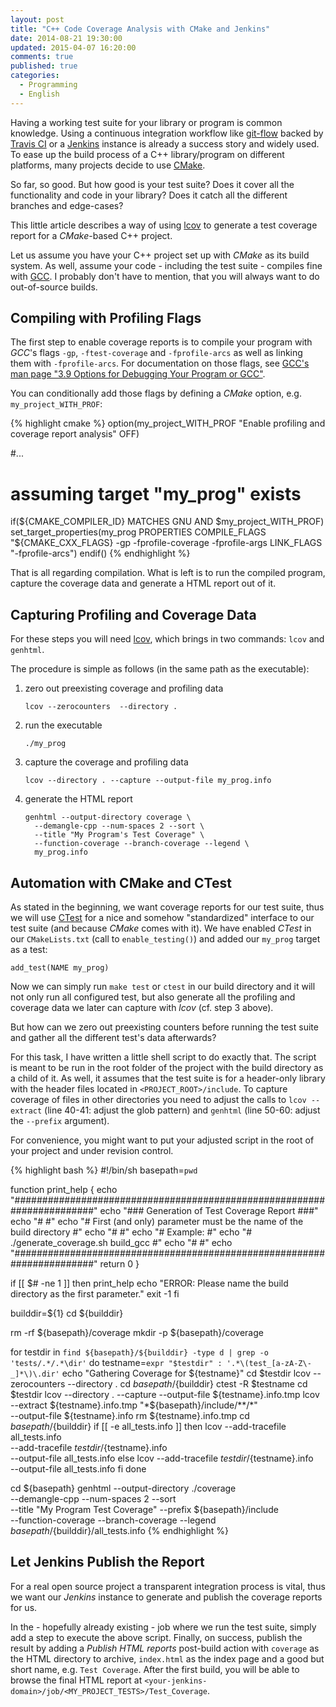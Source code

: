 ```yaml
---
layout: post
title: "C++ Code Coverage Analysis with CMake and Jenkins"
date: 2014-08-21 19:30:00
updated: 2015-04-07 16:20:00
comments: true
published: true
categories:
  - Programming
  - English
---
```


Having a working test suite for your library or program is common knowledge.
Using a continuous integration workflow like [git-flow]() backed by [Travis CI]() or a [Jenkins]()
instance is already a success story and widely used.
To ease up the build process of a C++ library/program on different platforms, many projects decide
to use [CMake]().

So far, so good.
But how good is your test suite?
Does it cover all the functionality and code in your library?
Does it catch all the different branches and edge-cases?

This little article describes a way of using [lcov]() to generate a test coverage report for a
*CMake*-based C++ project.

<!-- more -->

Let us assume you have your C++ project set up with *CMake* as its build system.
As well, assume your code - including the test suite - compiles fine with [GCC]().
I probably don't have to mention, that you will always want to do out-of-source builds.

## Compiling with Profiling Flags

The first step to enable coverage reports is to compile your program with *GCC*'s flags `-gp`, 
`-ftest-coverage` and `-fprofile-arcs` as well as linking them with `-fprofile-arcs`.
For documentation on those flags, see [GCC's man page "3.9 Options for Debugging Your Program or GCC"](https://gcc.gnu.org/onlinedocs/gcc-4.8.3/gcc/Debugging-Options.html#Debugging-Options).

You can conditionally add those flags by defining a *CMake* option, e.g. `my_project_WITH_PROF`:

{% highlight cmake %}
option(my_project_WITH_PROF "Enable profiling and coverage report analysis" OFF)

#...

# assuming target "my_prog" exists
if(${CMAKE_COMPILER_ID} MATCHES GNU AND $my_project_WITH_PROF)
    set_target_properties(my_prog
        PROPERTIES COMPILE_FLAGS "${CMAKE_CXX_FLAGS} -gp -fprofile-coverage -fprofile-args
                   LINK_FLAGS "-fprofile-arcs")
endif()
{% endhighlight %}

That is all regarding compilation.
What is left is to run the compiled program, capture the coverage data and generate a HTML report out
of it.

## Capturing Profiling and Coverage Data

For these steps you will need [lcov](), which brings in two commands: `lcov` and `genhtml`.

The procedure is simple as follows (in the same path as the executable):

1. zero out preexisting coverage and profiling data

       lcov --zerocounters  --directory .

2. run the executable

       ./my_prog

3. capture the coverage and profiling data

       lcov --directory . --capture --output-file my_prog.info

4. generate the HTML report

       genhtml --output-directory coverage \
         --demangle-cpp --num-spaces 2 --sort \
         --title "My Program's Test Coverage" \
         --function-coverage --branch-coverage --legend \
         my_prog.info

## Automation with CMake and CTest

As stated in the beginning, we want coverage reports for our test suite, thus we will use [CTest]()
for a nice and somehow "standardized" interface to our test suite (and because *CMake* comes with it).
We have enabled *CTest* in our `CMakeLists.txt` (call to `enable_testing()`) and added our `my_prog`
target as a test:

    add_test(NAME my_prog)

Now we can simply run `make test` or `ctest` in our build directory and it will not only run all
configured test, but also generate all the profiling and coverage data we later can capture with
*lcov* (cf. step 3 above).

But how can we zero out preexisting counters before running the test suite and gather all the 
different test's data afterwards?

For this task, I have written a little shell script to do exactly that.
The script is meant to be run in the root folder of the project with the build directory as a child
of it.
As well, it assumes that the test suite is for a header-only library with the header files located
in `<PROJECT_ROOT>/include`.
To capture coverage of files in other directories you need to adjust the calls to `lcov --extract`
(line 40-41: adjust the glob pattern) and `genhtml` (line 50-60: adjust the `--prefix` argument).

For convenience, you might want to put your adjusted script in the root of your project and under
revision control.

{% highlight bash %}
#!/bin/sh
basepath=`pwd`

function print_help {
  echo "#######################################################################"
  echo "###               Generation of Test Coverage Report                ###"
  echo "#                                                                     #"
  echo "# First (and only) parameter must be the name of the build directory  #"
  echo "#                                                                     #"
  echo "# Example:                                                            #"
  echo "#   ./generate_coverage.sh build_gcc                                  #"
  echo "#                                                                     #"
  echo "#######################################################################"
  return 0
}

if [[ $# -ne 1 ]]
then
  print_help
  echo "ERROR: Please name the build directory as the first parameter."
  exit -1
fi

builddir=${1}
cd ${builddir}

rm -rf ${basepath}/coverage
mkdir -p ${basepath}/coverage

for testdir in `find ${basepath}/${builddir} -type d | grep -o 'tests/.*/.*\dir'`
do
  testname=`expr "$testdir" : '.*\(test_[a-zA-Z\-_]*\)\.dir'`
  echo "Gathering Coverage for ${testname}"
  cd $testdir
  lcov --zerocounters  --directory .
  cd ${basepath}/${builddir}
  ctest -R $testname
  cd $testdir
  lcov --directory . --capture --output-file ${testname}.info.tmp
  lcov --extract ${testname}.info.tmp "*${basepath}/include/**/*" \
    --output-file ${testname}.info
  rm ${testname}.info.tmp
  cd ${basepath}/${builddir}
  if [[ -e all_tests.info ]]
  then
    lcov --add-tracefile all_tests.info \
      --add-tracefile ${testdir}/${testname}.info \
      --output-file all_tests.info
  else
    lcov --add-tracefile ${testdir}/${testname}.info \
      --output-file all_tests.info
  fi
done

cd ${basepath}
genhtml --output-directory ./coverage \
  --demangle-cpp --num-spaces 2 --sort \
  --title "My Program Test Coverage" --prefix ${basepath}/include \
  --function-coverage --branch-coverage --legend \
  ${basepath}/${builddir}/all_tests.info
{% endhighlight %}

## Let Jenkins Publish the Report

For a real open source project a transparent integration process is vital, thus we want our *Jenkins*
instance to generate and publish the coverage reports for us.

In the - hopefully already existing - job where we run the test suite, simply add a step to execute
the above script.
Finally, on success, publish the result by adding a *Publish HTML reports* post-build action with
`coverage` as the HTML directory to archive, `index.html` as the index page and a good but short
name, e.g. `Test Coverage`.
After the first build, you will be able to browse the final HTML report at 
`<your-jenkins-domain>/job/<MY_PROJECT_TESTS>/Test_Coverage`.
